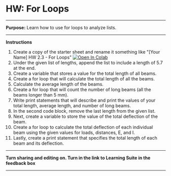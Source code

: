 # HW: For Loops

---

**Purpose:** Learn how to use for loops to analyze lists.

---

**Instructions**

1.  Create a copy of the starter sheet and rename it something like "[Your Name] HW 2.3 - For Loops"
<a href="https://colab.research.google.com/github/byu-cce270/content/blob/main/docs/unit2/02_for_loops_into_functions/for_loops_hw.ipynb" target="_blank"><img src="https://colab.research.google.com/assets/colab-badge.svg" alt="Open In Colab"/></a>
2. Under the given list of lengths, append the list to include a length of 5.7 at the end.
3. Create a variable that stores a value for the total length of all beams.
4. Create a for loop that will calculate the total length of all the beams. 
5. Calculate the average length of the beams.
6. Create a for loop that will count the number of long beams (all the beams longer than 5 mm).
7. Write print statements that will describe and print the values of your total length, average length, and number of long beams.
8. In the second code block, remove the last length from the given list.
9. Next, create a variable to store the value of the total deflection of the beam.
10. Create a for loop to calculate the total deflection of each individual beam using the given values for loads, distances, E, and I.
11. Lastly, create a print statement that specifies the total length of each beam and its deflection.

---

**Turn sharing and editing on. Turn in the link to Learning Suite in the feedback box**

---
